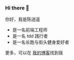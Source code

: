 ### Hi there 👋

你好，我是陈逍遥

- 是一名前端工程师
- 是一名 tdd 践行者
- 是一名长跑与街头健身爱好者

更多，可以在 [我的博客](chenxiaoyao6228.github.io/)找到我

<!--
**chenxiaoyao6228/chenxiaoyao6228** is a ✨ _special_ ✨ repository because its `README.md` (this file) appears on your GitHub profile.

Here are some ideas to get you started:

- 🔭 I’m currently working on ...
- 🌱 I’m currently learning ...
- 👯 I’m looking to collaborate on ...
- 🤔 I’m looking for help with ...
- 💬 Ask me about ...
- 📫 How to reach me: ...
- 😄 Pronouns: ...
- ⚡ Fun fact: ...
-->

